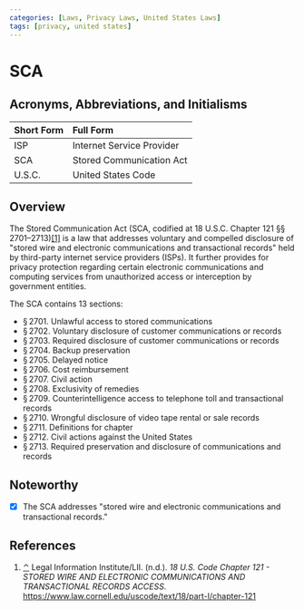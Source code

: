 ```yaml
---
categories: [Laws, Privacy Laws, United States Laws]
tags: [privacy, united states]
---
```


# SCA

## Acronyms, Abbreviations, and Initialisms

Short Form | Full Form
:--- | :---
ISP | Internet Service Provider
SCA | Stored Communication Act
U.S.C. | United States Code

## Overview

<span id="rev1"></span>The Stored Communication Act (SCA, codified at 18 U.S.C. Chapter 121 §§ 2701–2713)[[1]](#ref1) is a law that addresses voluntary and compelled disclosure of "stored wire and electronic communications and transactional records" held by third-party internet service providers (ISPs). It further provides for privacy protection regarding certain electronic communications and computing services from unauthorized access or interception by government entities.

The SCA contains 13 sections:

- § 2701. Unlawful access to stored communications
- § 2702. Voluntary disclosure of customer communications or records
- § 2703. Required disclosure of customer communications or records
- § 2704. Backup preservation
- § 2705. Delayed notice
- § 2706. Cost reimbursement
- § 2707. Civil action
- § 2708. Exclusivity of remedies
- § 2709. Counterintelligence access to telephone toll and transactional records
- § 2710. Wrongful disclosure of video tape rental or sale records
- § 2711. Definitions for chapter
- § 2712. Civil actions against the United States
- § 2713. Required preservation and disclosure of communications and records

## Noteworthy

- [x] The SCA addresses "stored wire and electronic communications and transactional records."

## References
 
 1. <span id="ref1"></span>[⌃](#rev1) Legal Information Institute/LII. (n.d.). *18 U.S. Code Chapter 121 - STORED WIRE AND ELECTRONIC COMMUNICATIONS AND TRANSACTIONAL RECORDS ACCESS*. https://www.law.cornell.edu/uscode/text/18/part-I/chapter-121